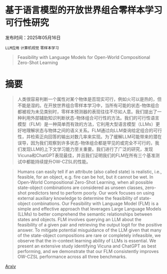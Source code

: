 # 基于语言模型的开放世界组合零样本学习可行性研究

发布时间：2025年05月16日

`LLM应用` `计算机视觉` `零样本学习`

> Feasibility with Language Models for Open-World Compositional Zero-Shot Learning

# 摘要

> 人类很容易判断一个属性对某个物体是否现实可行，例如火可以是热的，但不能是湿的。在开放世界组合零样本学习中，当所有可能的状态-物体组合都被视为未见类别时，零样本预测器的表现往往不尽如人意。我们提出了一种利用外部辅助知识判断状态-物体组合可行性的方法。我们的可行性语言模型（FLM）是一种简单而有效的方法，它利用大型语言模型（LLMs）更好地理解状态与物体之间的语义关系。FLM通过向LLM查询给定组合的可行性，并检索正向回答的输出对数几率来实现。为了缓解LLM可能带来的潜在误导，因为我们观察到许多状态-物体组合都是罕见的或完全不可行的，我们发现LLM的上下文学习能力至关重要。我们进行了广泛的研究，发现Vicuna和ChatGPT表现最佳，并且我们证明我们的FLM在所有三个基准测试中都能持续提升OW-CZSL的性能。

> Humans can easily tell if an attribute (also called state) is realistic, i.e., feasible, for an object, e.g. fire can be hot, but it cannot be wet. In Open-World Compositional Zero-Shot Learning, when all possible state-object combinations are considered as unseen classes, zero-shot predictors tend to perform poorly. Our work focuses on using external auxiliary knowledge to determine the feasibility of state-object combinations. Our Feasibility with Language Model (FLM) is a simple and effective approach that leverages Large Language Models (LLMs) to better comprehend the semantic relationships between states and objects. FLM involves querying an LLM about the feasibility of a given pair and retrieving the output logit for the positive answer. To mitigate potential misguidance of the LLM given that many of the state-object compositions are rare or completely infeasible, we observe that the in-context learning ability of LLMs is essential. We present an extensive study identifying Vicuna and ChatGPT as best performing, and we demonstrate that our FLM consistently improves OW-CZSL performance across all three benchmarks.

[Arxiv](https://arxiv.org/abs/2505.11181)
